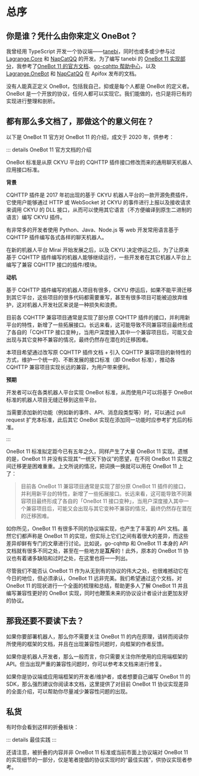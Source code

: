# 总序

## 你是谁？凭什么由你来定义 OneBot？

我曾经用 TypeScript 开发一个协议端——[tanebi](https://github.com/tanebijs/tanebi)，同时也或多或少参与过 [Lagrange.Core](https://github.com/LagrangeDev/Lagrange.Core) 和 [NapCatQQ](https://github.com/NapNeko/NapCatQQ) 的开发。为了编写 tanebi 的 [OneBot 11 实现部分](https://github.com/tanebijs/tanebi/tree/main/packages/app)，我参考了[OneBot 11 的官方文档](https://11.onebot.dev/)、[go-cqhttp 帮助中心](https://docs.go-cqhttp.org/)，以及 [Lagrange.OneBot](https://lagrange-onebot.apifox.cn/) 和 [NapCatQQ](https://napcat.apifox.cn/) 在 Apifox 发布的文档。

没有人能真正定义 OneBot，包括我自己，抑或是每个人都是 OneBot 的定义者。OneBot 是一个开放的协议，任何人都可以实现它。我们能做的，也只是将已有的实现进行整理和剖析。

## 都有那么多文档了，那做这个的意义何在？

以下是 OneBot 11 官方对 OneBot 11 的介绍，成文于 2020 年，供参考：

::: details OneBot 11 官方文档的介绍

OneBot 标准是从原 CKYU 平台的 CQHTTP 插件接口修改而来的通用聊天机器人应用接口标准。

**背景**

CQHTTP 插件是 2017 年初出现的基于 CKYU 机器人平台的一款开源免费插件，它使用户能够通过 HTTP 或 WebSocket 对 CKYU 的事件进行上报以及接收请求来调用 CKYU 的 DLL 接口，从而可以使用其它语言（不方便编译到原生二进制的语言）编写 CKYU 插件。

有非常多的开发者使用 Python、Java、Node.js 等 web 开发常用语言基于 CQHTTP 插件编写各式各样的聊天机器人。

在新的机器人平台 Mirai 开始发展之后，以及 CKYU 决定停运之后，为了让原来基于 CQHTTP 插件编写的机器人能够继续运行，一些开发者在其它机器人平台上编写了兼容 CQHTTP 接口的插件/模块。

**动机**

基于 CQHTTP 插件编写的机器人项目有很多，CKYU 停运后，如果不能平滑迁移到其它平台，这些项目的很多代码都需要重写，甚至有很多项目可能被迫放弃维护，这对机器人开发社区来说是一种损失和浪费。

目前各 CQHTTP 兼容项目通常是实现了部分原 CQHTTP 插件的接口，并利用新平台的特性，新增了一些拓展接口。长远来看，这可能导致不同兼容项目最终形成了各自的「CQHTTP 接口变种」，当用户深度接入其中一个兼容项目后，可能又会出现与其它变种不兼容的情况，最终仍然存在潜在的迁移困难。

本项目希望通过改写原 CQHTTP 插件文档 + 引入 CQHTTP 兼容项目的新特性的方式，维护一个统一的、不断发展的接口标准（即 OneBot 标准），推动各 CQHTTP 兼容项目实现长远的兼容，为用户带来便利。

**预期**

开发者可以在各类机器人平台实现 OneBot 标准，从而使用户可以将基于 OneBot 标准的机器人项目无缝迁移到这些平台。

当需要添加新的功能（例如新的事件、API、消息段类型等）时，可以通过 pull request 扩充本标准，此后其它 OneBot 实现在添加同一功能时应参考扩充后的标准。

:::

OneBot 11 标准拟定距今已有五年之久，同样产生了大量 OneBot 11 实现。遗憾的是，OneBot 11 并没有实现其“一统天下协议”的愿望，在不同 OneBot 11 实现之间迁移更是困难重重。上文所说的情况，把词换一换就可以用在 OneBot 11 上了：

> 目前各 OneBot 11 兼容项目通常是实现了部分原 OneBot 11 插件的接口，并利用新平台的特性，新增了一些拓展接口。长远来看，这可能导致不同兼容项目最终形成了各自的「OneBot 11 接口变种」，当用户深度接入其中一个兼容项目后，可能又会出现与其它变种不兼容的情况，最终仍然存在潜在的迁移困难。

如你所见，OneBot 11 有很多不同的协议端实现，也产生了丰富的 API 文档。虽然它们都声称是 OneBot 11 的实现，但实际上它们之间有着很大的差异，而这些差异却鲜有专门的文章进行讨论。比如说，go-cqhttp 和 OneBot 11 本身的 API 文档就有很多不同之处，甚至在一些地方是**互斥**的！此外，原本的 OneBot 11 协议也有着诸多缺陷和过时之处，在这里也将一一列出。

尽管我们不能否认 OneBot 11 作为从无到有的协议的伟大之处，也很难撼动它在今日的地位，但必须承认，OneBot 11 远非完美。我们希望通过这个文档，对 OneBot 11 的现状进行一个全面的梳理和总结，帮助更多人了解 OneBot 11 并且编写兼容性更好的 OneBot 实现，同时也鞭策未来的协议设计者设计出更加友好的协议。

## 那我还要不要读下去？

如果你要部署机器人，那么你不需要关注 OneBot 11 的内在原理，请转而阅读你所使用的框架的文档，并且在出现兼容性问题时，向框架的作者反馈。

如果你是机器人开发者，那么一般而言，你只需要关注你所使用的应用端框架的 API。但当出现严重的兼容性问题时，你可以参考本文档来进行修复。

如果你是协议端或应用端框架的开发者/维护者，或者想要自己编写 OneBot 11 的 SDK，那么强烈建议你阅读本文档，这里提供了对目前 OneBot 11 协议实现差异的全面介绍，可以帮助你尽量减少兼容性问题的出现。

## 私货

有时你会看到这样的折叠板块：

::: details 最佳实践
:::

还请注意，被折叠的内容并非 OneBot 11 标准或当前市面上协议端对 OneBot 11 的实现细节的一部分，仅是笔者提倡的协议实现时的“最佳实践”，供协议实现者参考。
